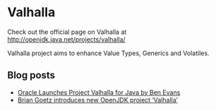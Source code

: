 # Valhalla

Check out the official page on Valhalla at 
http://openjdk.java.net/projects/valhalla/

Valhalla project aims to enhance Value Types, Generics and Volatiles.  

## Blog posts
* [Oracle Launches Project Valhalla for Java by Ben Evans](http://www.infoq.com/news/2014/07/Project-Valhalla) 
* [Brian Goetz introduces new OpenJDK project ‘Valhalla’](http://jaxenter.com/brian-goetz-introduces-new-openjdk-project-valhalla-107962.html) 
